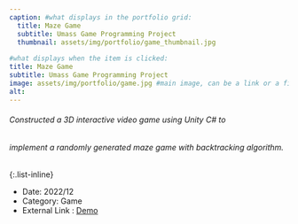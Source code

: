 ```yaml
---
caption: #what displays in the portfolio grid:
  title: Maze Game
  subtitle: Umass Game Programming Project
  thumbnail: assets/img/portfolio/game_thumbnail.jpg
  
#what displays when the item is clicked:
title: Maze Game
subtitle: Umass Game Programming Project
image: assets/img/portfolio/game.jpg #main image, can be a link or a file in assets/img/portfolio
alt: 
---
```

###### Constructed a 3D interactive video game using Unity C# to  
###### implement a randomly generated maze game with backtracking algorithm.

{:.list-inline} 
- Date: 2022/12
- Category: Game
- External Link : [Demo](https://www.youtube.com/watch?v=zjKQc2GRMQg)


